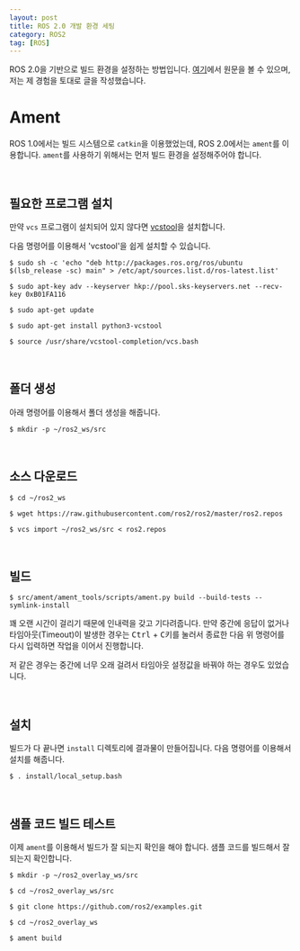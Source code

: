 ```yaml
---
layout: post
title: ROS 2.0 개발 환경 세팅
category: ROS2
tag: [ROS]
---
```


ROS 2.0을 기반으로 빌드 환경을 설정하는 방법입니다. [여기](https://github.com/ros2/ros2/wiki/Ament-Tutorial)에서 원문을 볼 수 있으며, 저는 제 경험을 토대로 글을 작성했습니다.

# Ament

ROS 1.0에서는 빌드 시스템으로 `catkin`을 이용했었는데, ROS 2.0에서는 `ament`를 이용합니다. `ament`를 사용하기 위해서는 먼저 빌드 환경을 설정해주어야 합니다.

<br>

## 필요한 프로그램 설치

만약 `vcs` 프로그램이 설치되어 있지 않다면 [vcstool](https://github.com/dirk-thomas/vcstool)을 설치합니다.

다음 명령어를 이용해서 'vcstool'을 쉽게 설치할 수 있습니다.

~~~
$ sudo sh -c 'echo "deb http://packages.ros.org/ros/ubuntu $(lsb_release -sc) main" > /etc/apt/sources.list.d/ros-latest.list'

$ sudo apt-key adv --keyserver hkp://pool.sks-keyservers.net --recv-key 0xB01FA116

$ sudo apt-get update

$ sudo apt-get install python3-vcstool

$ source /usr/share/vcstool-completion/vcs.bash
~~~

<br>

## 폴더 생성

아래 명령어를 이용해서 폴더 생성을 해줍니다.

~~~
$ mkdir -p ~/ros2_ws/src
~~~

<br>

## 소스 다운로드

~~~
$ cd ~/ros2_ws

$ wget https://raw.githubusercontent.com/ros2/ros2/master/ros2.repos

$ vcs import ~/ros2_ws/src < ros2.repos
~~~

<br>

## 빌드

~~~
$ src/ament/ament_tools/scripts/ament.py build --build-tests --symlink-install
~~~

꽤 오랜 시간이 걸리기 때문에 인내력을 갖고 기다려줍니다. 만약 중간에 응답이 없거나 타임아웃(Timeout)이 발생한 경우는 <kbd>Ctrl</kbd> + <kbd>C</kbd>키를 눌러서 종료한 다음 위 명령어를 다시 입력하면 작업을 이어서 진행합니다.

저 같은 경우는 중간에 너무 오래 걸려서 타임아웃 설정값을 바꿔야 하는 경우도 있었습니다.

<br>

## 설치

빌드가 다 끝나면 `install` 디렉토리에 결과물이 만들어집니다. 다음 명령어를 이용해서 설치를 해줍니다.

~~~
$ . install/local_setup.bash
~~~

<br>

## 샘플 코드 빌드 테스트

이제 `ament`를 이용해서 빌드가 잘 되는지 확인을 해야 합니다. 샘플 코드를 빌드해서 잘 되는지 확인합니다.

~~~
$ mkdir -p ~/ros2_overlay_ws/src

$ cd ~/ros2_overlay_ws/src

$ git clone https://github.com/ros2/examples.git

$ cd ~/ros2_overlay_ws

$ ament build
~~~